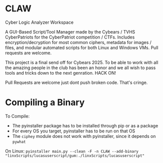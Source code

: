 # CLAW
Cyber Logic Analyzer Workspace

A GUI-Based Script/Tool Manager made by the Cybears / TVHS CyberPatriots for the CyberPatriot competition / CTFs. Includes encryption/decryption for most common ciphers, metadata for images / files, and modular automated scripts for both Linux and Windows VMs. Pull requests are welcome.

This project is a final send off for Cybears 2025. To be able to work with all the amazing people in the club has been an honor and we all wish to pass tools and tricks down to the next genration. HACK ON!

Pull Requests are welcome just dont push broken code. That's cringe.

# Compiling a Binary

To Compile:
- The pyinstaller package has to be installed through pip or as a package
- For every OS you target, pyinstaller has to be run on that OS
- The `ciphey` module does not work with pyinstaller, since it depends on `pywhat`

On Linux:
  `pyinstaller main.py --clean -F -n CLAW --add-binary "linxScripts/lucasuserscript/gum:./linxScripts/lucasuserscript"`
